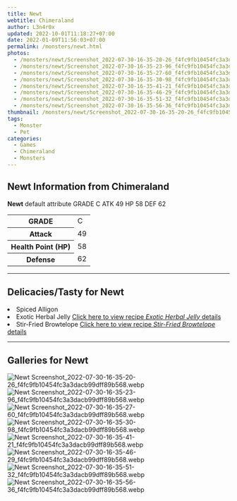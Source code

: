 ```yaml
---
title: Newt
webtitle: Chimeraland
author: L3n4r0x
updated: 2022-10-01T11:18:27+07:00
date: 2022-01-09T11:56:03+07:00
permalink: /monsters/newt.html
photos:
  - /monsters/newt/Screenshot_2022-07-30-16-35-20-26_f4fc9fb10454fc3a3dacb99dff89b568.webp
  - /monsters/newt/Screenshot_2022-07-30-16-35-23-96_f4fc9fb10454fc3a3dacb99dff89b568.webp
  - /monsters/newt/Screenshot_2022-07-30-16-35-27-60_f4fc9fb10454fc3a3dacb99dff89b568.webp
  - /monsters/newt/Screenshot_2022-07-30-16-35-30-98_f4fc9fb10454fc3a3dacb99dff89b568.webp
  - /monsters/newt/Screenshot_2022-07-30-16-35-41-21_f4fc9fb10454fc3a3dacb99dff89b568.webp
  - /monsters/newt/Screenshot_2022-07-30-16-35-46-29_f4fc9fb10454fc3a3dacb99dff89b568.webp
  - /monsters/newt/Screenshot_2022-07-30-16-35-51-32_f4fc9fb10454fc3a3dacb99dff89b568.webp
  - /monsters/newt/Screenshot_2022-07-30-16-35-56-36_f4fc9fb10454fc3a3dacb99dff89b568.webp
thumbnail: /monsters/newt/Screenshot_2022-07-30-16-35-20-26_f4fc9fb10454fc3a3dacb99dff89b568.webp
tags:
  - Monster
  - Pet
categories:
  - Games
  - Chimeraland
  - Monsters
---
```


<section id="bootstrap-wrapper"><link rel="stylesheet" href="https://cdn.statically.io/gh/dimaslanjaka/Web-Manajemen/40ac3225/css/bootstrap-4.5-wrapper.css"/><h1>Newt Information from Chimeraland</h1><p><b>Newt</b> default attribute GRADE C ATK 49 HP 58 DEF 62<table><tr><th>GRADE</th><td>C</td></tr><tr><th>Attack</th><td>49</td></tr><tr><th>Health Point (HP)</th><td>58</td></tr><tr><th>Defense</th><td>62</td></tr></table></p><hr/><h2>Delicacies/Tasty for Newt</h2><li class="d-flex justify-content-between">Spiced Alligon </li><li class="d-flex justify-content-between">Exotic Herbal Jelly <a href="/chimeraland/recipes/exotic-herbal-jelly.html">Click here to view recipe <i>Exotic Herbal Jelly</i> details</a></li><li class="d-flex justify-content-between">Stir-Fried Browtelope <a href="/chimeraland/recipes/stir-fried-browtelope.html">Click here to view recipe <i>Stir-Fried Browtelope</i> details</a></li><hr/><div id="gallery"><h2>Galleries for Newt</h2><div class="row"><div class="col-lg-6 col-12"><img src="/chimeraland/monsters/newt/Screenshot_2022-07-30-16-35-20-26_f4fc9fb10454fc3a3dacb99dff89b568.webp" alt="Newt Screenshot_2022-07-30-16-35-20-26_f4fc9fb10454fc3a3dacb99dff89b568.webp"/></div><div class="col-lg-6 col-12"><img src="/chimeraland/monsters/newt/Screenshot_2022-07-30-16-35-23-96_f4fc9fb10454fc3a3dacb99dff89b568.webp" alt="Newt Screenshot_2022-07-30-16-35-23-96_f4fc9fb10454fc3a3dacb99dff89b568.webp"/></div><div class="col-lg-6 col-12"><img src="/chimeraland/monsters/newt/Screenshot_2022-07-30-16-35-27-60_f4fc9fb10454fc3a3dacb99dff89b568.webp" alt="Newt Screenshot_2022-07-30-16-35-27-60_f4fc9fb10454fc3a3dacb99dff89b568.webp"/></div><div class="col-lg-6 col-12"><img src="/chimeraland/monsters/newt/Screenshot_2022-07-30-16-35-30-98_f4fc9fb10454fc3a3dacb99dff89b568.webp" alt="Newt Screenshot_2022-07-30-16-35-30-98_f4fc9fb10454fc3a3dacb99dff89b568.webp"/></div><div class="col-lg-6 col-12"><img src="/chimeraland/monsters/newt/Screenshot_2022-07-30-16-35-41-21_f4fc9fb10454fc3a3dacb99dff89b568.webp" alt="Newt Screenshot_2022-07-30-16-35-41-21_f4fc9fb10454fc3a3dacb99dff89b568.webp"/></div><div class="col-lg-6 col-12"><img src="/chimeraland/monsters/newt/Screenshot_2022-07-30-16-35-46-29_f4fc9fb10454fc3a3dacb99dff89b568.webp" alt="Newt Screenshot_2022-07-30-16-35-46-29_f4fc9fb10454fc3a3dacb99dff89b568.webp"/></div><div class="col-lg-6 col-12"><img src="/chimeraland/monsters/newt/Screenshot_2022-07-30-16-35-51-32_f4fc9fb10454fc3a3dacb99dff89b568.webp" alt="Newt Screenshot_2022-07-30-16-35-51-32_f4fc9fb10454fc3a3dacb99dff89b568.webp"/></div><div class="col-lg-6 col-12"><img src="/chimeraland/monsters/newt/Screenshot_2022-07-30-16-35-56-36_f4fc9fb10454fc3a3dacb99dff89b568.webp" alt="Newt Screenshot_2022-07-30-16-35-56-36_f4fc9fb10454fc3a3dacb99dff89b568.webp"/></div></div></div></section>
